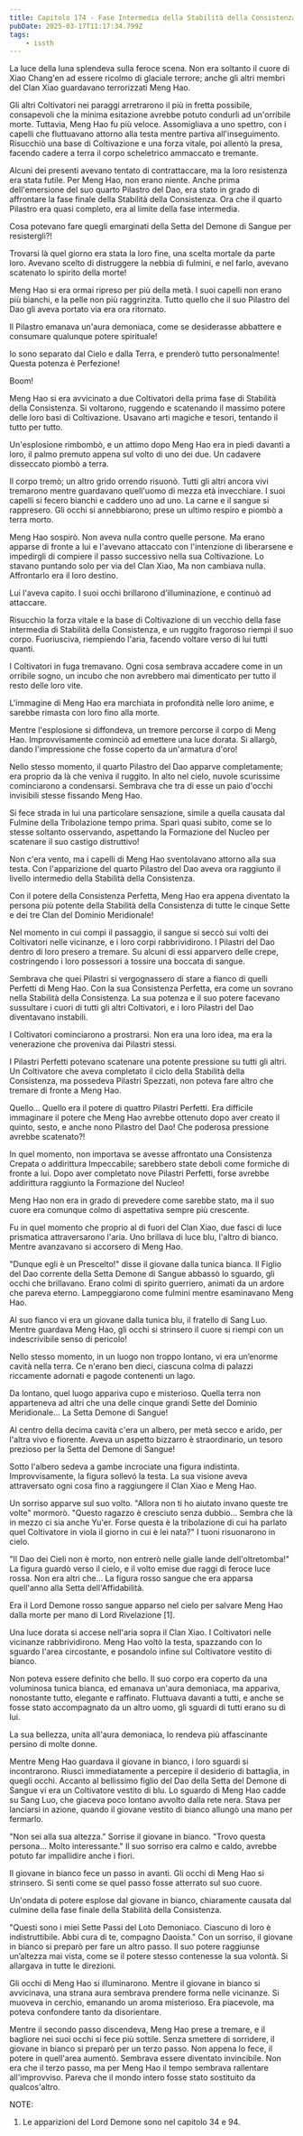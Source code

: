 ```yaml
---
title: Capitolo 174 - Fase Intermedia della Stabilità della Consistenza Perfetta!
pubDate: 2025-03-17T11:17:34.799Z
tags:
    - issth
---
```



La luce della luna splendeva sulla feroce scena. Non era soltanto il cuore di Xiao Chang'en ad essere ricolmo di glaciale terrore; anche gli altri membri del Clan Xiao guardavano terrorizzati Meng Hao.


Gli altri Coltivatori nei paraggi arretrarono il più in fretta possibile, consapevoli che la minima esitazione avrebbe potuto condurli ad un'orribile morte. Tuttavia, Meng Hao fu più veloce. Assomigliava a uno spettro, con i capelli che fluttuavano attorno alla testa mentre partiva all'inseguimento. Risucchiò una base di Coltivazione e una forza vitale, poi allentò la presa, facendo cadere a terra il corpo scheletrico ammaccato e tremante.


Alcuni dei presenti avevano tentato di contrattaccare, ma la loro resistenza era stata futile. Per Meng Hao, non erano niente. Anche prima dell'emersione del suo quarto Pilastro del Dao, era stato in grado di affrontare la fase finale della Stabilità della Consistenza. Ora che il quarto Pilastro era quasi completo, era al limite della fase intermedia.


Cosa potevano fare quegli emarginati della Setta del Demone di Sangue per resistergli?!


Trovarsi là quel giorno era stata la loro fine, una scelta mortale da parte loro. Avevano scelto di distruggere la nebbia di fulmini, e nel farlo, avevano scatenato lo spirito della morte!


Meng Hao si era ormai ripreso per più della metà. I suoi capelli non erano più bianchi, e la pelle non più raggrinzita. Tutto quello che il suo Pilastro del Dao gli aveva portato via era ora ritornato.


Il Pilastro emanava un'aura demoniaca, come se desiderasse abbattere e consumare qualunque potere spirituale!


Io sono separato dal Cielo e dalla Terra, e prenderò tutto personalmente! Questa potenza è Perfezione!


Boom!


Meng Hao si era avvicinato a due Coltivatori della prima fase di Stabilità della Consistenza. Si voltarono, ruggendo e scatenando il massimo potere delle loro basi di Coltivazione. Usavano arti magiche e tesori, tentando il tutto per tutto.


Un'esplosione rimbombò, e un attimo dopo Meng Hao era in piedi davanti a loro, il palmo premuto appena sul volto di uno dei due. Un cadavere disseccato piombò a terra.


Il corpo tremò; un altro grido orrendo risuonò. Tutti gli altri ancora vivi tremarono mentre guardavano quell'uomo di mezza età invecchiare. I suoi capelli si fecero bianchi e caddero uno ad uno. La carne e il sangue si rappresero. Gli occhi si annebbiarono; prese un ultimo respiro e piombò a terra morto.


Meng Hao sospirò. Non aveva nulla contro quelle persone. Ma erano apparse di fronte a lui e l'avevano attaccato con l'intenzione di liberarsene e impedirgli di compiere il passo successivo nella sua Coltivazione. Lo stavano puntando solo per via del Clan Xiao, Ma non cambiava nulla. Affrontarlo era il loro destino.


Lui l'aveva capito. I suoi occhi brillarono d’illuminazione, e continuò ad attaccare.


Risucchio la forza vitale e la base di Coltivazione di un vecchio della fase intermedia di Stabilità della Consistenza, e un ruggito fragoroso riempì il suo corpo. Fuoriusciva, riempiendo l'aria, facendo voltare verso di lui tutti quanti.


I Coltivatori in fuga tremavano. Ogni cosa sembrava accadere come in un orribile sogno, un incubo che non avrebbero mai dimenticato per tutto il resto delle loro vite.


L'immagine di Meng Hao era marchiata in profondità nelle loro anime, e sarebbe rimasta con loro fino alla morte.


Mentre l'esplosione si diffondeva, un tremore percorse il corpo di Meng Hao. Improvvisamente cominciò ad emettere una luce dorata. Si allargò, dando l'impressione che fosse coperto da un'armatura d'oro!


Nello stesso momento, il quarto Pilastro del Dao apparve completamente; era proprio da là che veniva il ruggito. In alto nel cielo, nuvole scurissime cominciarono a condensarsi. Sembrava che tra di esse un paio d'occhi invisibili stesse fissando Meng Hao.


Si fece strada in lui una particolare sensazione, simile a quella causata dal Fulmine della Tribolazione tempo prima. Sparì quasi subito, come se lo stesse soltanto osservando, aspettando la Formazione del Nucleo per scatenare il suo castigo distruttivo!


Non c'era vento, ma i capelli di Meng Hao sventolavano attorno alla sua testa. Con l'apparizione del quarto Pilastro del Dao aveva ora raggiunto il livello intermedio della Stabilità della Consistenza.


Con il potere della Consistenza Perfetta, Meng Hao era appena diventato la persona più potente della Stabilità della Consistenza di tutte le cinque Sette e dei tre Clan del Dominio Meridionale!


Nel momento in cui compì il passaggio, il sangue si seccò sui volti dei Coltivatori nelle vicinanze, e i loro corpi rabbrividirono. I Pilastri del Dao dentro di loro presero a tremare. Su alcuni di essi apparvero delle crepe, costringendo i loro possessori a tossire una boccata di sangue.


Sembrava che quei Pilastri si vergognassero di stare a fianco di quelli Perfetti di Meng Hao. Con la sua Consistenza Perfetta, era come un sovrano nella Stabilità della Consistenza. La sua potenza e il suo potere facevano sussultare i cuori di tutti gli altri Coltivatori, e i loro Pilastri del Dao diventavano instabili.


I Coltivatori cominciarono a prostrarsi. Non era una loro idea, ma era la venerazione che proveniva dai Pilastri stessi.


I Pilastri Perfetti potevano scatenare una potente pressione su tutti gli altri. Un Coltivatore che aveva completato il ciclo della Stabilità della Consistenza, ma possedeva Pilastri Spezzati, non poteva fare altro che tremare di fronte a Meng Hao.


Quello… Quello era il potere di quattro Pilastri Perfetti. Era difficile immaginare il potere che Meng Hao avrebbe ottenuto dopo aver creato il quinto, sesto, e anche nono Pilastro del Dao! Che poderosa pressione avrebbe scatenato?!


In quel momento, non importava se avesse affrontato una Consistenza Crepata o addirittura Impeccabile; sarebbero state deboli come formiche di fronte a lui. Dopo aver completato nove Pilastri Perfetti, forse avrebbe addirittura raggiunto la Formazione del Nucleo!


Meng Hao non era in grado di prevedere come sarebbe stato, ma il suo cuore era comunque colmo di aspettativa sempre più crescente.


Fu in quel momento che proprio al di fuori del Clan Xiao, due fasci di luce prismatica attraversarono l'aria. Uno brillava di luce blu, l'altro di bianco. Mentre avanzavano si accorsero di Meng Hao.


"Dunque egli è un Prescelto!" disse il giovane dalla tunica bianca. Il Figlio del Dao corrente della Setta Demone di Sangue abbassò lo sguardo, gli occhi che brillavano. Erano colmi di spirito guerriero, animati da un ardore che pareva eterno. Lampeggiarono come fulmini mentre esaminavano Meng Hao.


Al suo fianco vi era un giovane dalla tunica blu, il fratello di Sang Luo. Mentre guardava Meng Hao, gli occhi si strinsero il cuore si riempì con un indescrivibile senso di pericolo!


Nello stesso momento, in un luogo non troppo lontano, vi era un’enorme cavità nella terra. Ce n'erano ben dieci, ciascuna colma di palazzi riccamente adornati e pagode contenenti un lago.


Da lontano, quel luogo appariva cupo e misterioso. Quella terra non apparteneva ad altri che una delle cinque grandi Sette del Dominio Meridionale… La Setta Demone di Sangue!


Al centro della decima cavità c'era un albero, per metà secco e arido, per l'altra vivo e fiorente. Aveva un aspetto bizzarro è straordinario, un tesoro prezioso per la Setta del Demone di Sangue!


Sotto l'albero sedeva a gambe incrociate una figura indistinta. Improvvisamente, la figura sollevó la testa. La sua visione aveva attraversato ogni cosa fino a raggiungere il Clan Xiao e Meng Hao.


Un sorriso apparve sul suo volto. "Allora non ti ho aiutato invano queste tre volte" mormorò. "Questo ragazzo è cresciuto senza dubbio… Sembra che là in mezzo ci sia anche Yu'er. Forse questa è la tribolazione di cui ha parlato quel Coltivatore in viola il giorno in cui è lei nata?" I tuoni risuonarono in cielo.


"Il Dao dei Cieli non è morto, non entrerò nelle gialle lande dell'oltretomba!" La figura guardò verso il cielo, e il volto emise due raggi di feroce luce rossa. Non era altri che… La figura rosso sangue che era apparsa quell'anno alla Setta dell'Affidabilità.


Era il Lord Demone rosso sangue apparso nel cielo per salvare Meng Hao dalla morte per mano di Lord Rivelazione [1].


Una luce dorata si accese nell'aria sopra il Clan Xiao. I Coltivatori nelle vicinanze rabbrividirono. Meng Hao voltò la testa, spazzando con lo sguardo l'area circostante, e posandolo infine sul Coltivatore vestito di bianco.


Non poteva essere definito che bello. Il suo corpo era coperto da una voluminosa tunica bianca, ed emanava un'aura demoniaca, ma appariva, nonostante tutto, elegante e raffinato. Fluttuava davanti a tutti, e anche se fosse stato accompagnato da un altro uomo, gli sguardi di tutti erano su di lui.


La sua bellezza, unita all'aura demoniaca, lo rendeva più affascinante persino di molte donne.


Mentre Meng Hao guardava il giovane in bianco, i loro sguardi si incontrarono. Riuscì immediatamente a percepire il desiderio di battaglia, in quegli occhi. Accanto al bellissimo figlio del Dao della Setta del Demone di Sangue vi era un Coltivatore vestito di blu. Lo sguardo di Meng Hao cadde su Sang Luo, che giaceva poco lontano avvolto dalla rete nera. Stava per lanciarsi in azione, quando il giovane vestito di bianco allungò una mano per fermarlo.


"Non sei alla sua altezza." Sorrise il giovane in bianco. "Trovo questa persona… Molto interessante." Il suo sorriso era calmo e caldo, avrebbe potuto far impallidire anche i fiori.


Il giovane in bianco fece un passo in avanti. Gli occhi di Meng Hao si strinsero. Si senti come se quel passo fosse atterrato sul suo cuore.


Un'ondata di potere esplose dal giovane in bianco, chiaramente causata dal culmine della fase finale della Stabilità della Consistenza.


"Questi sono i miei Sette Passi del Loto Demoniaco. Ciascuno di loro è indistruttibile. Abbi cura di te, compagno Daoista." Con un sorriso, il giovane in bianco si preparò per fare un altro passo. Il suo potere raggiunse un’altezza mai vista, come se il potere stesso contenesse la sua volontà. Si allargava in tutte le direzioni.


Gli occhi di Meng Hao si illuminarono. Mentre il giovane in bianco si avvicinava, una strana aura sembrava prendere forma nelle vicinanze. Si muoveva in cerchio, emanando un aroma misterioso. Era piacevole, ma poteva confondere tanto da disorientare.


Mentre il secondo passo discendeva, Meng Hao prese a tremare, e il bagliore nei suoi occhi si fece più sottile. Senza smettere di sorridere, il giovane in bianco si preparò per un terzo passo. Non appena lo fece, il potere in quell'area aumentò. Sembrava essere diventato invincibile. Non era che il terzo passo, ma per Meng Hao il tempo sembrava rallentare all'improvviso. Pareva che il mondo intero fosse stato sostituito da qualcos'altro.


NOTE:


1. Le apparizioni del Lord Demone sono nel capitolo 34 e 94.
                                


                                

